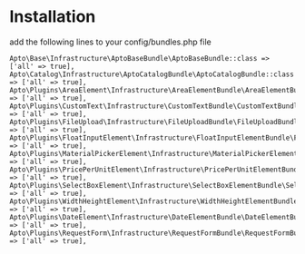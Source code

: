 Installation
========================
add the following lines to your config/bundles.php file

    Apto\Base\Infrastructure\AptoBaseBundle\AptoBaseBundle::class => ['all' => true],
    Apto\Catalog\Infrastructure\AptoCatalogBundle\AptoCatalogBundle::class => ['all' => true],
    Apto\Plugins\AreaElement\Infrastructure\AreaElementBundle\AreaElementBundle::class => ['all' => true],
    Apto\Plugins\CustomText\Infrastructure\CustomTextBundle\CustomTextBundle::class => ['all' => true],
    Apto\Plugins\FileUpload\Infrastructure\FileUploadBundle\FileUploadBundle::class => ['all' => true],
    Apto\Plugins\FloatInputElement\Infrastructure\FloatInputElementBundle\FloatInputElementBundle::class => ['all' => true],
    Apto\Plugins\MaterialPickerElement\Infrastructure\MaterialPickerElementBundle\MaterialPickerElementBundle::class => ['all' => true],
    Apto\Plugins\PricePerUnitElement\Infrastructure\PricePerUnitElementBundle\PricePerUnitElementBundle::class => ['all' => true],
    Apto\Plugins\SelectBoxElement\Infrastructure\SelectBoxElementBundle\SelectBoxElementBundle::class => ['all' => true],
    Apto\Plugins\WidthHeightElement\Infrastructure\WidthHeightElementBundle\WidthHeightElementBundle::class => ['all' => true],
    Apto\Plugins\DateElement\Infrastructure\DateElementBundle\DateElementBundle::class => ['all' => true],
    Apto\Plugins\RequestForm\Infrastructure\RequestFormBundle\RequestFormBundle::class => ['all' => true],


